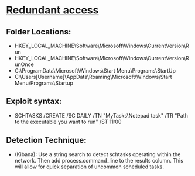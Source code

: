 # [Redundant access](https://attack.mitre.org/techniques/T1133/)

## Folder Locations: 
* HKEY_LOCAL_MACHINE\Software\Microsoft\Windows\CurrentVersion\Run
* HKEY_LOCAL_MACHINE\Software\Microsoft\Windows\CurrentVersion\RunOnce
* C:\ProgramData\Microsoft\Windows\Start Menu\Programs\StartUp
* C:\Users[Username]\AppData\Roaming\Microsoft\Windows\Start Menu\Programs\Startup

## Exploit syntax:
* SCHTASKS /CREATE /SC DAILY /TN "MyTasks\Notepad task" /TR "Path to the executable you want to run" /ST 11:00

## Detection Technique:
* (Kibana): Use a string search to detect schtasks operating within the network. Then add process.command_line to the results column. This will allow for quick separation of uncommon scheduled tasks.
